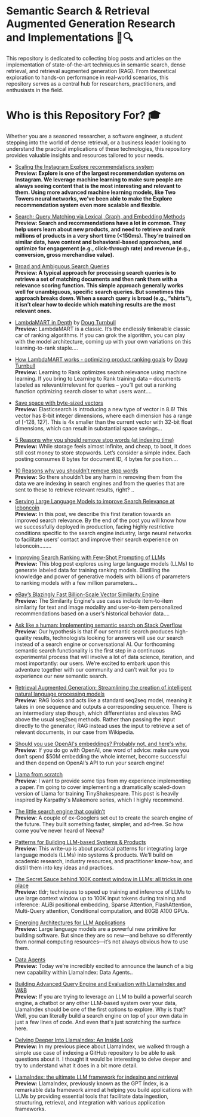 # Semantic Search & Retrieval Augmented Generation Research and Implementations 🧠🔍
This repository is dedicated to collecting blog posts and articles on the implementation of state-of-the-art techniques in semantic search, dense retrieval, and retrieval augmented generation (RAG). From theoretical exploration to hands-on performance in real-world scenarios, this repository serves as a central hub for researchers, practitioners, and enthusiasts in the field.

# Who is this Repository For? 🎓
Whether you are a seasoned researcher, a software engineer, a student stepping into the world of dense retrieval, or a business leader looking to understand the practical implications of these technologies, this repository provides valuable insights and resources tailored to your needs.

- [Scaling the Instagram Explore recommendations system](https://engineering.fb.com/2023/08/09/ml-applications/scaling-instagram-explore-recommendations-system/)<br>
  <b>Preview: Explore is one of the largest recommendation systems on Instagram. We leverage machine learning to make sure people are always seeing content that is the most interesting and relevant to them. Using more advanced machine learning models, like Two Towers neural networks, we’ve been able to make the Explore recommendation system even more scalable and flexible.</b>

- [Search: Query Matching via Lexical, Graph, and Embedding Methods](https://eugeneyan.com/writing/search-query-matching/#supervised-techniques-improves-modeling-of-our-desired-event)<br>
  <b>Preview: Search and recommendations have a lot in common. They help users learn about new products, and need to retrieve and rank millions of products in a very short time (<150ms). They’re trained on similar data, have content and behavioral-based approaches, and optimize for engagement (e.g., click-through rate) and revenue (e.g., conversion, gross merchandise value).</b>

- [Broad and Ambiguous Search Queries](https://dtunkelang.medium.com/broad-and-ambiguous-search-queries-1bbbe417dcc)<br>
  <b>Preview: A typical approach for processing search queries is to retrieve a set of matching documents and then rank them with a relevance scoring function. This simple approach generally works well for unambiguous, specific search queries.
But sometimes this approach breaks down. When a search query is broad (e.g., “shirts”), it isn’t clear how to decide which matching results are the most relevant ones.</b>

- [LambdaMART in Depth](https://softwaredoug.com/blog/2022/01/17/lambdamart-in-depth.html) by [Doug Turnbull](https://softwaredoug.com/) <br>
  <b>Preview:</b> LambdaMART is a classic. It’s the endlessly tinkerable classic car of ranking algorithms. If you can grok the algorithm, you can play with the model architecture, coming up with your own variations on this learning-to-rank staple....

- [How LambdaMART works - optimizing product ranking goals](https://softwaredoug.com/blog/2021/11/28/how-lammbamart-works.html) by [Doug Turnbull](https://softwaredoug.com/) <br>
  <b>Preview:</b> Learning to Rank optimizes search relevance using machine learning. If you bring to Learning to Rank training data – documents labeled as relevant/irrelevant for queries – you’ll get out a ranking function optimizing search closer to what users want....
  
- [Save space with byte-sized vectors](https://www.elastic.co/blog/save-space-with-byte-sized-vectors) <br>
  <b>Preview:</b> Elasticsearch is introducing a new type of vector in 8.6! This vector has 8-bit integer dimensions, where each dimension has a range of [-128, 127]. This is 4x smaller than the current vector with 32-bit float dimensions, which can result in substantial space savings...
  
- [5 Reasons why you should remove stop words (at indexing time)](https://opensourceconnections.com/blog/2023/01/30/5-reasons-why-you-should-remove-stop-words-at-indexing-time/) <br>
<b>Preview:</b> While storage feels almost infinite, and cheap, to boot, it does still cost money to store stopwords. Let’s consider a simple index. Each posting consumes 8 bytes for document ID, 4 bytes for position....

- [10 Reasons why you shouldn’t remove stop words](https://opensourceconnections.com/blog/2023/01/24/10-reasons-why-you-shouldnt-remove-stop-words/) <br>
  <b>Preview:</b> So there shouldn’t be any harm in removing them from the data we are indexing in search engines and from the queries that are sent to these to retrieve relevant results, right? ..
  
- [Serving Large Language Models to improve Search Relevance at leboncoin](https://medium.com/@_leboncoin/serving-large-language-models-to-improve-search-relevance-at-leboncoin-2a364e5b6f76)<br>
  <b>Preview:</b> In this post, we describe this first iteration towards an improved search relevance. By the end of the post you will know how we successfully deployed in production, facing highly restrictive conditions specific to the search engine industry, large neural networks to facilitate users’ contact and improve their search experience on leboncoin........

- [Improving Search Ranking with Few-Shot Prompting of LLMs](https://blog.vespa.ai/improving-text-ranking-with-few-shot-prompting/)<br>
  <b>Preview:</b> This blog post explores using large language models (LLMs) to generate labeled data for training ranking models. Distilling the knowledge and power of generative models with billions of parameters to ranking models with a few million parameters...
  
- [eBay’s Blazingly Fast Billion-Scale Vector Similarity Engine](https://tech.ebayinc.com/engineering/ebays-blazingly-fast-billion-scale-vector-similarity-engine/)<br>
  <b>Preview:</b> The Similarity Engine's use cases include item-to-item similarity for text and image modality and user-to-item personalized recommendations based on a user’s historical behavior data....

- [Ask like a human: Implementing semantic search on Stack Overflow](https://stackoverflow.blog/2023/07/31/ask-like-a-human-implementing-semantic-search-on-stack-overflow/)<br>
  <b>Preview</b>: Our hypothesis is that if our semantic search produces high-quality results, technologists looking for answers will use our search instead of a search engine or conversational AI. Our forthcoming semantic search functionality is the first step in a continuous experimental process that will involve a lot of data science, iteration, and most importantly: our users. We’re excited to embark upon this adventure together with our community and can’t wait for you to experience our new semantic search.

- [Retrieval Augmented Generation: Streamlining the creation of intelligent natural language processing models](https://ai.meta.com/blog/retrieval-augmented-generation-streamlining-the-creation-of-intelligent-natural-language-processing-models/)<br>
  <b>Preview</b>: RAG looks and acts like a standard seq2seq model, meaning it takes in one sequence and outputs a corresponding sequence. There is an intermediary step though, which differentiates and elevates RAG above the usual seq2seq methods. Rather than passing the input directly to the generator, RAG instead uses the input to retrieve a set of relevant documents, in our case from Wikipedia.

- [Should you use OpenAI's embeddings? Probably not, and here's why.](https://iamnotarobot.substack.com/p/should-you-use-openais-embeddings)<br>
  <b>Preview</b>: If you do go with OpenAI, one word of advice: make sure you don’t spend $50M embedding the whole internet, become successful and then depend on OpenAI’s API to run your search engine!

- [Llama from scratch](https://blog.briankitano.com/llama-from-scratch/?utm_source=pocket_saves)<br>
  <b>Preview</b>: I want to provide some tips from my experience implementing a paper. I'm going to cover implementing a dramatically scaled-down version of Llama for training TinyShakespeare. This post is heavily inspired by Karpathy's Makemore series, which I highly recommend.

- [The little search engine that couldn’t](https://www.theverge.com/23802382/search-engine-google-neeva-android?utm_source=pocket_saves)<br>
  <b>Preview</b>: A couple of ex-Googlers set out to create the search engine of the future. They built something faster, simpler, and ad-free. So how come you’ve never heard of Neeva?

- [Patterns for Building LLM-based Systems & Products](https://eugeneyan.com/writing/llm-patterns/?utm_source=pocket_saves)<br>
  <b>Preview</b>: This write-up is about practical patterns for integrating large language models (LLMs) into systems & products. We’ll build on academic research, industry resources, and practitioner know-how, and distill them into key ideas and practices.

- [The Secret Sauce behind 100K context window in LLMs: all tricks in one place](https://blog.gopenai.com/how-to-speed-up-llms-and-use-100k-context-window-all-tricks-in-one-place-ffd40577b4c)<br>
  <b>Preview:</b> tldr; techniques to speed up training and inference of LLMs to use large context window up to 100K input tokens during training and inference: ALiBi positional embedding, Sparse Attention, FlashAttention, Multi-Query attention, Conditional computation, and 80GB A100 GPUs.

- [Emerging Architectures for LLM Applications](https://a16z.com/2023/06/20/emerging-architectures-for-llm-applications/?utm_source=pocket_reader)<br>
  <b>Preview:</b> Large language models are a powerful new primitive for building software. But since they are so new—and behave so differently from normal computing resources—it’s not always obvious how to use them.

- [Data Agents](https://medium.com/llamaindex-blog/data-agents-eed797d7972f)<br>
  <b>Preview:</b> Today we’re incredibly excited to announce the launch of a big new capability within LlamaIndex: Data Agents..

- [Building Advanced Query Engine and Evaluation with LlamaIndex and W&B](https://wandb.ai/ayush-thakur/llama-index-report/reports/Building-Advanced-Query-Engine-and-Evaluation-with-LlamaIndex-and-W-B--Vmlldzo0OTIzMjMy)<br>
  <b>Preview:</b> If you are trying to leverage an LLM to build a powerful search engine, a chatbot or any other LLM-based system over your data, LlamaIndex should be one of the first options to explore. Why is that? Well, you can literally build a search engine on top of your own data in just a few lines of code. And even that's just scratching the surface here. 

- [Delving Deeper Into LlamaIndex: An Inside Look](https://betterprogramming.pub/getting-started-with-llamaindex-part-2-a66618df3cd)<br>
  <b>Preview:</b> In my previous piece about LlamaIndex, we walked through a simple use case of indexing a GitHub repository to be able to ask questions about it. I thought it would be interesting to delve deeper and try to understand what it does in a bit more detail.

- [LlamaIndex: the ultimate LLM framework for indexing and retrieval](https://towardsdatascience.com/llamaindex-the-ultimate-llm-framework-for-indexing-and-retrieval-fa588d8ca03e)<br>
  <b>Preview:</b> LlamaIndex, previously known as the GPT Index, is a remarkable data framework aimed at helping you build applications with LLMs by providing essential tools that facilitate data ingestion, structuring, retrieval, and integration with various application frameworks. 
